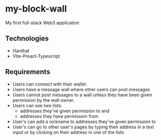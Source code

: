 # my-block-wall

My first full-stack Web3 application

## Technologies

- Hardhat
- Vite-Preact-Typescript

## Requirements

- Users can connect with their wallet.
- Users have a message wall where other users can post messages
- Users cannot post messages to a wall unless they have been given permission by the wall owner.
- Users can see two lists:
  - addresses they've given permission to and
  - addresses they have permission from
- User's can add a nickname to addresses they've given permission to
- User's can go to other user's pages by typing their address in a text input or by clicking on their address in one of the lists
